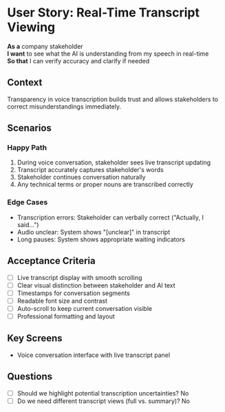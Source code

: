 # User Story: Real-Time Transcript Viewing

**As a** company stakeholder  
**I want** to see what the AI is understanding from my speech in real-time  
**So that** I can verify accuracy and clarify if needed

## Context
Transparency in voice transcription builds trust and allows stakeholders to correct misunderstandings immediately.

## Scenarios

### Happy Path
1. During voice conversation, stakeholder sees live transcript updating
2. Transcript accurately captures stakeholder's words
3. Stakeholder continues conversation naturally
4. Any technical terms or proper nouns are transcribed correctly

### Edge Cases
- Transcription errors: Stakeholder can verbally correct ("Actually, I said...")
- Audio unclear: System shows "[unclear]" in transcript
- Long pauses: System shows appropriate waiting indicators

## Acceptance Criteria
- [ ] Live transcript display with smooth scrolling
- [ ] Clear visual distinction between stakeholder and AI text
- [ ] Timestamps for conversation segments
- [ ] Readable font size and contrast
- [ ] Auto-scroll to keep current conversation visible
- [ ] Professional formatting and layout

## Key Screens
- Voice conversation interface with live transcript panel

## Questions
- [ ] Should we highlight potential transcription uncertainties? No
- [ ] Do we need different transcript views (full vs. summary)? No